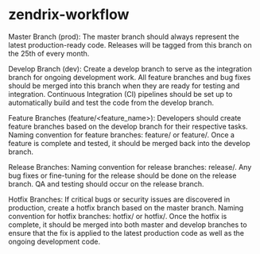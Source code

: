 # zendrix-workflow

Master Branch (prod):
The master branch should always represent the latest production-ready code.
Releases will be tagged from this branch on the 25th of every month.

Develop Branch (dev):
Create a develop branch to serve as the integration branch for ongoing development work.
All feature branches and bug fixes should be merged into this branch when they are ready for testing and integration.
Continuous Integration (CI) pipelines should be set up to automatically build and test the code from the develop branch.

Feature Branches (feature/<feature_name>):
Developers should create feature branches based on the develop branch for their respective tasks.
Naming convention for feature branches: feature/<feature-name> or feature/<issue-number>.
Once a feature is complete and tested, it should be merged back into the develop branch.

Release Branches:
Naming convention for release branches: release/<release-version>.
Any bug fixes or fine-tuning for the release should be done on the release branch. QA and testing should occur on the release branch.

Hotfix Branches:
If critical bugs or security issues are discovered in production, create a hotfix branch based on the master branch.
Naming convention for hotfix branches: hotfix/<issue-number> or hotfix/<description>.
Once the hotfix is complete, it should be merged into both master and develop branches to ensure that the fix is applied to the latest production code as well as the ongoing development code.
